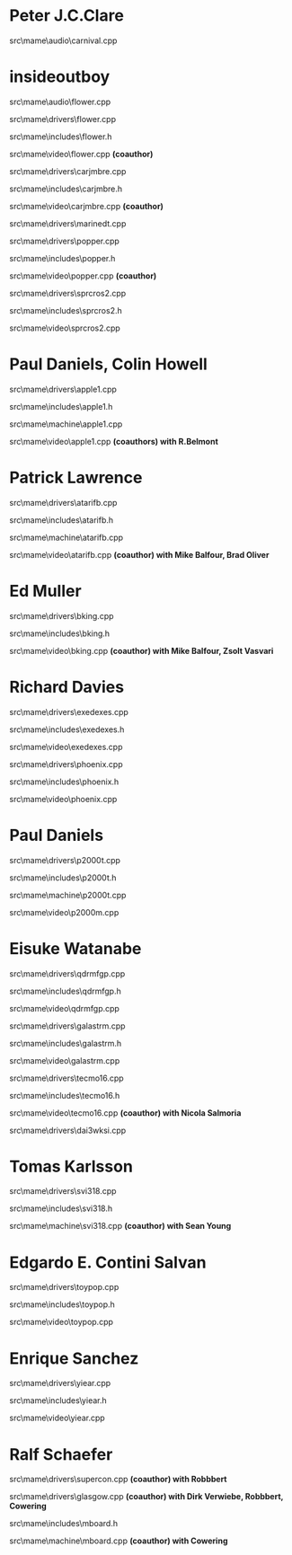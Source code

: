 Peter J.C.Clare
===============
src\mame\audio\carnival.cpp 


insideoutboy
============
src\mame\audio\flower.cpp 

src\mame\drivers\flower.cpp 

src\mame\includes\flower.h 

src\mame\video\flower.cpp  **(coauthor)**

src\mame\drivers\carjmbre.cpp 

src\mame\includes\carjmbre.h 

src\mame\video\carjmbre.cpp **(coauthor)**

src\mame\drivers\marinedt.cpp 

src\mame\drivers\popper.cpp 

src\mame\includes\popper.h 

src\mame\video\popper.cpp  **(coauthor)**

src\mame\drivers\sprcros2.cpp 

src\mame\includes\sprcros2.h 

src\mame\video\sprcros2.cpp 



Paul Daniels, Colin Howell
==========================

src\mame\drivers\apple1.cpp 

src\mame\includes\apple1.h 

src\mame\machine\apple1.cpp 

src\mame\video\apple1.cpp  **(coauthors) with R.Belmont**


Patrick Lawrence
================

src\mame\drivers\atarifb.cpp 

src\mame\includes\atarifb.h

src\mame\machine\atarifb.cpp  

src\mame\video\atarifb.cpp  **(coauthor) with Mike Balfour, Brad Oliver**

Ed Muller
=========
src\mame\drivers\bking.cpp 

src\mame\includes\bking.h 

src\mame\video\bking.cpp  **(coauthor) with Mike Balfour, Zsolt Vasvari**


Richard Davies
==============
src\mame\drivers\exedexes.cpp 

src\mame\includes\exedexes.h 

src\mame\video\exedexes.cpp 

src\mame\drivers\phoenix.cpp 

src\mame\includes\phoenix.h 

src\mame\video\phoenix.cpp 

Paul Daniels
============
src\mame\drivers\p2000t.cpp 

src\mame\includes\p2000t.h 

src\mame\machine\p2000t.cpp 

src\mame\video\p2000m.cpp 

Eisuke Watanabe
===============

src\mame\drivers\qdrmfgp.cpp 

src\mame\includes\qdrmfgp.h

src\mame\video\qdrmfgp.cpp 

src\mame\drivers\galastrm.cpp 

src\mame\includes\galastrm.h 

src\mame\video\galastrm.cpp 

src\mame\drivers\tecmo16.cpp 

src\mame\includes\tecmo16.h 

src\mame\video\tecmo16.cpp  **(coauthor) with Nicola Salmoria**

src\mame\drivers\dai3wksi.cpp 


Tomas Karlsson
==============

src\mame\drivers\svi318.cpp 

src\mame\includes\svi318.h 

src\mame\machine\svi318.cpp  **(coauthor) with Sean Young**


Edgardo E. Contini Salvan
=========================

src\mame\drivers\toypop.cpp 

src\mame\includes\toypop.h 

src\mame\video\toypop.cpp 



Enrique Sanchez
===============

src\mame\drivers\yiear.cpp 

src\mame\includes\yiear.h 

src\mame\video\yiear.cpp 



Ralf Schaefer
=============
src\mame\drivers\supercon.cpp **(coauthor) with Robbbert**

src\mame\drivers\glasgow.cpp **(coauthor) with Dirk Verwiebe, Robbbert, Cowering**

src\mame\includes\mboard.h 

src\mame\machine\mboard.cpp  **(coauthor) with Cowering**
